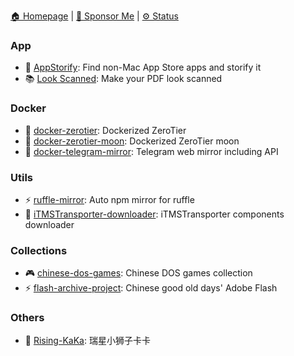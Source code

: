 [🏠 Homepage](https://zczc.cz/) | [💸 Sponsor Me](https://zczc.cz/sponsor) | [⚙️ Status](https://status.zczc.cz)

### App

- 🍎 [AppStorify](https://github.com/rwv/AppStorify): Find non-Mac App Store apps and storify it
- 📚 [Look Scanned](https://lookscanned.io): Make your PDF look scanned

### Docker

- 🐳 [docker-zerotier](https://github.com/rwv/docker-zerotier): Dockerized ZeroTier
- 🐳 [docker-zerotier-moon](https://github.com/rwv/docker-zerotier-moon): Dockerized ZeroTier moon
- 🐳 [docker-telegram-mirror](https://github.com/rwv/docker-telegram-mirror): Telegram web mirror including API

### Utils

- ⚡ [ruffle-mirror](https://github.com/rwv/ruffle-mirror): Auto npm mirror for ruffle
- 🍎 [iTMSTransporter-downloader](https://github.com/rwv/iTMSTransporter-downloader): iTMSTransporter components downloader

### Collections

- 🎮 [chinese-dos-games](https://github.com/rwv/chinese-dos-games): Chinese DOS games collection
- ⚡ [flash-archive-project](https://github.com/rwv/flash-archive-project): Chinese good old days' Adobe Flash


### Others

- 🦁️ [Rising-KaKa](https://github.com/rwv/Rising-KaKa): 瑞星小狮子卡卡
